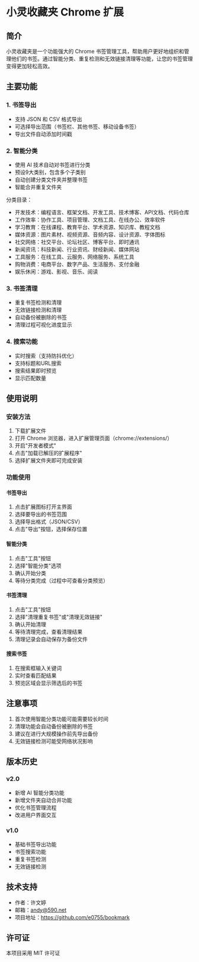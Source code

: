 # 小灵收藏夹 Chrome 扩展

## 简介
小灵收藏夹是一个功能强大的 Chrome 书签管理工具，帮助用户更好地组织和管理他们的书签。通过智能分类、重复检测和无效链接清理等功能，让您的书签管理变得更加轻松高效。

## 主要功能

### 1. 书签导出
- 支持 JSON 和 CSV 格式导出
- 可选择导出范围（书签栏、其他书签、移动设备书签）
- 导出文件自动添加时间戳

### 2. 智能分类
- 使用 AI 技术自动对书签进行分类
- 预设9大类别，包含多个子类别
- 自动创建分类文件夹并整理书签
- 智能合并重复文件夹

分类目录：
- 开发技术：编程语言、框架文档、开发工具、技术博客、API文档、代码仓库
- 工作效率：协作工具、项目管理、文档工具、在线办公、效率软件
- 学习教育：在线课程、教育平台、学术资源、知识库、教程文档
- 媒体资源：图片素材、视频资源、音频内容、设计资源、字体图标
- 社交网络：社交平台、论坛社区、博客平台、即时通讯
- 新闻资讯：科技新闻、行业资讯、财经新闻、媒体网站
- 工具服务：在线工具、云服务、网络服务、系统工具
- 购物消费：电商平台、数字产品、生活服务、支付金融
- 娱乐休闲：游戏、影视、音乐、阅读

### 3. 书签清理
- 重复书签检测和清理
- 无效链接检测和清理
- 自动备份被删除的书签
- 清理过程可视化进度显示

### 4. 搜索功能
- 实时搜索（支持防抖优化）
- 支持标题和URL搜索
- 搜索结果即时预览
- 显示匹配数量

## 使用说明

### 安装方法
1. 下载扩展文件
2. 打开 Chrome 浏览器，进入扩展管理页面（chrome://extensions/）
3. 开启"开发者模式"
4. 点击"加载已解压的扩展程序"
5. 选择扩展文件夹即可完成安装

### 功能使用

#### 书签导出
1. 点击扩展图标打开主界面
2. 选择要导出的书签范围
3. 选择导出格式（JSON/CSV）
4. 点击"导出"按钮，选择保存位置

#### 智能分类
1. 点击"工具"按钮
2. 选择"智能分类"选项
3. 确认开始分类
4. 等待分类完成（过程中可查看分类预览）

#### 书签清理
1. 点击"工具"按钮
2. 选择"清理重复书签"或"清理无效链接"
3. 确认开始清理
4. 等待清理完成，查看清理结果
5. 清理记录会自动保存为备份文件

#### 搜索书签
1. 在搜索框输入关键词
2. 实时查看匹配结果
3. 预览区域会显示筛选后的书签

## 注意事项
1. 首次使用智能分类功能可能需要较长时间
2. 清理功能会自动备份被删除的书签
3. 建议在进行大规模操作前先导出备份
4. 无效链接检测可能受网络状况影响

## 版本历史

### v2.0
- 新增 AI 智能分类功能
- 新增文件夹自动合并功能
- 优化书签管理流程
- 改进用户界面交互

### v1.0
- 基础书签导出功能
- 书签搜索功能
- 重复书签检测
- 无效链接检测

## 技术支持
- 作者：许文婷
- 邮箱：andy@590.net
- 项目地址：https://github.com/e0755/bookmark

## 许可证
本项目采用 MIT 许可证 